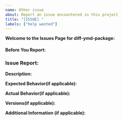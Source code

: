 ```yaml
---
name: Other issue
about: Report an issue encountered in this project
title: "[ISSUE] "
labels: ["help wanted"]
---
```


**Welcome to the Issues Page for diff-ymd-package:**

<!--If you encounter any problems, bugs, or have suggestions for improvement, please report them here. We appreciate your feedback!-->

#### Before You Report:

<!--
- Ensure that you are using the latest version of DatesYMD.
- Search existing issues to avoid duplication.
-->

### Issue Report:

 **Description:**

<!--[Provide a brief description of the issue]

**Steps to Reproduce**

<!--[Outline the steps to reproduce the issue]-->

**Expected Behavior(if applicable):**

<!--[Describe what you expected to happen]-->

**Actual Behavior(if applicable):**

<!--[Describe what actually happened]-->

**Versions(if applicable):**

<!--
- diff-ymd-package version: [e.g., 1.0.0]
- Node.js version: [e.g., 14.17.5]
- Operating System: [e.g., Windows 10]
- Browser [e.g. chrome]
-->

**Additional Information (if applicable):**

<!--[Include any additional information, logs, or screenshots]-->

